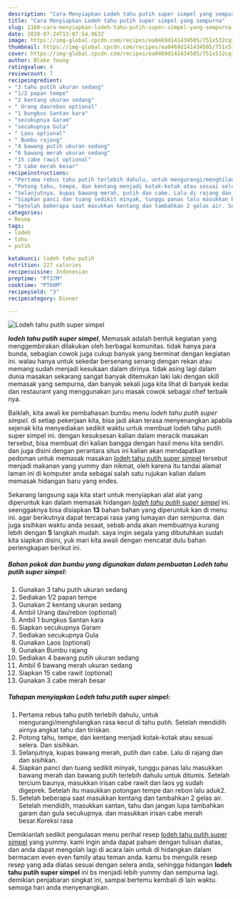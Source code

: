 ```yaml
---
description: "Cara Menyiapkan Lodeh tahu putih super simpel yang sempurna"
title: "Cara Menyiapkan Lodeh tahu putih super simpel yang sempurna"
slug: 2160-cara-menyiapkan-lodeh-tahu-putih-super-simpel-yang-sempurna
date: 2020-07-24T13:07:54.963Z
image: https://img-global.cpcdn.com/recipes/ea0469d141434505/751x532cq70/lodeh-tahu-putih-super-simpel-foto-resep-utama.jpg
thumbnail: https://img-global.cpcdn.com/recipes/ea0469d141434505/751x532cq70/lodeh-tahu-putih-super-simpel-foto-resep-utama.jpg
cover: https://img-global.cpcdn.com/recipes/ea0469d141434505/751x532cq70/lodeh-tahu-putih-super-simpel-foto-resep-utama.jpg
author: Blake Young
ratingvalue: 4
reviewcount: 7
recipeingredient:
- "3 tahu putih ukuran sedang"
- "1/2 papan tempe"
- "2 kentang ukuran sedang"
- " Urang daurebon optional"
- "1 bungkus Santan kara"
- "secukupnya Garam"
- "secukupnya Gula"
- " Laos optional"
- " Bumbu rajang"
- "4 bawang putih ukuran sedang"
- "6 bawang merah ukuran sedang"
- "15 cabe rawit optional"
- "3 cabe merah besar"
recipeinstructions:
- "Pertama rebus tahu putih terlebih dahulu, untuk mengurangi/menghilangkan rasa kecut di tahu putih. Setelah mendidih airnya angkat tahu dan tiriskan."
- "Potong tahu, tempe, dan kentang menjadi kotak-kotak atau sesuai selera. Dan sisihkan."
- "Selanjutnya, kupas bawang merah, putih dan cabe. Lalu di rajang dan dan sisihkan."
- "Siapkan panci dan tuang sedikit minyak, tunggu panas lalu masukkan bawang merah dan bawang putih terlebih dahulu untuk ditumis. Setelah tercium baunya, masukkan irisan cabe rawit dan laos yg sudah digeprek. Setelah itu masukkan potongan tempe dan rebon lalu aduk2."
- "Setelah beberapa saat masukkan kentang dan tambahkan 2 gelas air. Setelah mendidih, masukkan santan, tahu dan jangan lupa tambahkan garam dan gula secukupnya. dan masukkan irisan cabe merah besar.Koreksi rasa"
categories:
- Resep
tags:
- lodeh
- tahu
- putih

katakunci: lodeh tahu putih 
nutrition: 227 calories
recipecuisine: Indonesian
preptime: "PT37M"
cooktime: "PT60M"
recipeyield: "3"
recipecategory: Dinner

---
```



![Lodeh tahu putih super simpel](https://img-global.cpcdn.com/recipes/ea0469d141434505/751x532cq70/lodeh-tahu-putih-super-simpel-foto-resep-utama.jpg)

<b><i>lodeh tahu putih super simpel</i></b>, Memasak adalah bentuk kegiatan yang menggembirakan dilakukan oleh berbagai komunitas. tidak hanya para bunda, sebagian cowok juga cukup banyak yang berminat dengan kegiatan ini. walau hanya untuk sekedar bersenang senang dengan rekan atau memang sudah menjadi kesukaan dalam dirinya. tidak asing lagi dalam dunia masakan sekarang sangat banyak ditemukan laki laki dengan skill memasak yang sempurna, dan banyak sekali juga kita lihat di banyak kedai dan restaurant yang menggunakan juru masak cowok sebagai chef terbaik nya.



Baiklah, kita awali ke pembahasan bumbu menu <i>lodeh tahu putih super simpel</i>. di setiap pekerjaan kita, bisa jadi akan terasa menyenangkan apabila sejenak kita menyediakan sedikit waktu untuk membuat lodeh tahu putih super simpel ini. dengan kesuksesan kalian dalam meracik masakan tersebut, bisa membuat diri kalian bangga dengan hasil menu kita sendiri. dan juga disini dengan perantara situs ini kalian akan mendapatkan pedoman untuk memasak masakan <u>lodeh tahu putih super simpel</u> tersebut menjadi makanan yang yummy dan nikmat, oleh karena itu tandai alamat laman ini di komputer anda sebagai salah satu rujukan kalian dalam memasak hidangan baru yang endes.


Sekarang langsung saja kita start untuk menyiapkan alat alat yang diperuntuk kan dalam memasak hidangan <u><i>lodeh tahu putih super simpel</i></u> ini. seenggaknya bisa disiapkan <b>13</b> bahan bahan yang diperuntuk kan di menu ini. agar berikutnya dapat tercapai rasa yang lumayan dan sempurna. dan juga sisihkan waktu anda sesaat, sebab anda akan membuatnya kurang lebih dengan <b>5</b> langkah mudah. saya ingin segala yang dibutuhkan sudah kita siapkan disini, yuk mari kita awali dengan mencatat dulu bahan perlengkapan berikut ini.

<!--inarticleads1-->

##### Bahan pokok dan bumbu yang digunakan dalam pembuatan Lodeh tahu putih super simpel:

1. Gunakan 3 tahu putih ukuran sedang
1. Sediakan 1/2 papan tempe
1. Gunakan 2 kentang ukuran sedang
1. Ambil  Urang dau/rebon (optional)
1. Ambil 1 bungkus Santan kara
1. Siapkan secukupnya Garam
1. Sediakan secukupnya Gula
1. Gunakan  Laos (optional)
1. Gunakan  Bumbu rajang
1. Sediakan 4 bawang putih ukuran sedang
1. Ambil 6 bawang merah ukuran sedang
1. Siapkan 15 cabe rawit (optional)
1. Gunakan 3 cabe merah besar




<!--inarticleads2-->

##### Tahapan menyiapkan Lodeh tahu putih super simpel:

1. Pertama rebus tahu putih terlebih dahulu, untuk mengurangi/menghilangkan rasa kecut di tahu putih. Setelah mendidih airnya angkat tahu dan tiriskan.
1. Potong tahu, tempe, dan kentang menjadi kotak-kotak atau sesuai selera. Dan sisihkan.
1. Selanjutnya, kupas bawang merah, putih dan cabe. Lalu di rajang dan dan sisihkan.
1. Siapkan panci dan tuang sedikit minyak, tunggu panas lalu masukkan bawang merah dan bawang putih terlebih dahulu untuk ditumis. Setelah tercium baunya, masukkan irisan cabe rawit dan laos yg sudah digeprek. Setelah itu masukkan potongan tempe dan rebon lalu aduk2.
1. Setelah beberapa saat masukkan kentang dan tambahkan 2 gelas air. Setelah mendidih, masukkan santan, tahu dan jangan lupa tambahkan garam dan gula secukupnya. dan masukkan irisan cabe merah besar.Koreksi rasa




Demikianlah sedikit pengulasan menu perihal resep <u>lodeh tahu putih super simpel</u> yang yummy. kami ingin anda dapat paham dengan tulisan diatas, dan anda dapat mengolah lagi di acara lain untuk di hidangkan dalam bermacam even even family atau teman anda. kamu bs mengulik resep resep yang ada diatas sesuai dengan selera anda, sehingga hidangan <b>lodeh tahu putih super simpel</b> ini bs menjadi lebih yummy dan sempurna lagi. demikian penjabaran singkat ini, sampai bertemu kembali di lain waktu. semoga hari anda menyenangkan.
